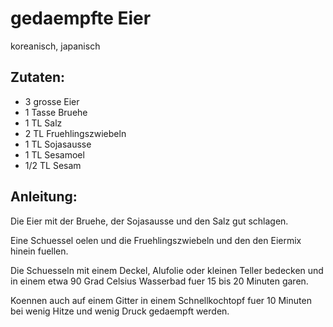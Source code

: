 gedaempfte Eier
===
koreanisch, japanisch

Zutaten:
---
- 3 grosse Eier
- 1 Tasse Bruehe
- 1 TL Salz
- 2 TL Fruehlingszwiebeln
- 1 TL Sojasausse
- 1 TL Sesamoel
- 1/2 TL Sesam

Anleitung:
---
Die Eier mit der Bruehe, der Sojasausse und den Salz gut schlagen.

Eine Schuessel oelen und die Fruehlingszwiebeln und den den Eiermix hinein fuellen.

Die Schuesseln mit einem Deckel, Alufolie oder kleinen Teller bedecken und in einem etwa 90 Grad Celsius Wasserbad fuer 15 bis 20 Minuten garen.

Koennen auch auf einem Gitter in einem Schnellkochtopf fuer 10 Minuten bei wenig Hitze und wenig Druck gedaempft werden.